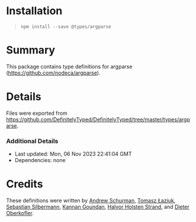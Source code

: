 # Installation
> `npm install --save @types/argparse`

# Summary
This package contains type definitions for argparse (https://github.com/nodeca/argparse).

# Details
Files were exported from https://github.com/DefinitelyTyped/DefinitelyTyped/tree/master/types/argparse.

### Additional Details
 * Last updated: Mon, 06 Nov 2023 22:41:04 GMT
 * Dependencies: none

# Credits
These definitions were written by [Andrew Schurman](https://github.com/arcticwaters), [Tomasz Łaziuk](https://github.com/tlaziuk), [Sebastian Silbermann](https://github.com/eps1lon), [Kannan Goundan](https://github.com/cakoose), [Halvor Holsten Strand](https://github.com/ondkloss), and [Dieter Oberkofler](https://github.com/doberkofler).
